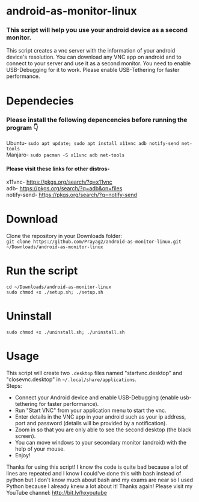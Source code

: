 # android-as-monitor-linux  
### This script will help you use your android device as a second monitor.  
This script creates a vnc server with the information of your android device's resolution. You can download any VNC app on android and to connect to your server and use it as a second monitor. You need to enable USB-Debugging for it to work. Please enable USB-Tethering for faster performance.  
  
# Dependecies  
### Please install the following depencencies before running the program 👇  
Ubuntu- `sudo apt update; sudo apt install x11vnc adb notify-send net-tools`  
Manjaro- `sudo pacman -S x11vnc adb net-tools`  
#### Please visit these links for other distros-  
x11vnc- https://pkgs.org/search/?q=x11vnc  
adb- https://pkgs.org/search/?q=adb&on=files  
notify-send- https://pkgs.org/search/?q=notify-send  

# Download
Clone the repository in your Downloads folder:  
`git clone https://github.com/Prayag2/android-as-monitor-linux.git ~/Downloads/android-as-monitor-linux`  
  
# Run the script  
`cd ~/Downloads/android-as-monitor-linux`    
`sudo chmod +x ./setup.sh; ./setup.sh`    

# Uninstall
`sudo chmod +x ./uninstall.sh; ./uninstall.sh`

# Usage
This script will create two `.desktop` files named "startvnc.desktop" and "closevnc.desktop" in `~/.local/share/applications`.  
Steps:
- Connect your Android device and enable USB-Debugging (enable usb-tethering for faster performance).
- Run "Start VNC" from your application menu to start the vnc.
- Enter details in the VNC app in your android such as your ip address, port and password (details will be provided by a notification).
- Zoom in so that you are only able to see the second desktop (the black screen).
- You can move windows to your secondary monitor (android) with the help of your mouse.
- Enjoy!

Thanks for using this script! I know the code is quite bad because a lot of lines are repeated and I know I could've done this with bash instead of python but I don't know much about bash and my exams are near so I used Python because I already knew a lot about it! Thanks again!
Please visit my YouTube channel: http://bit.ly/hxyoutube
